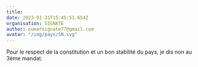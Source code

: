 ```yaml
---
title: 
date: 2023-01-31T15:45:51.654Z
organisation: SIGNATE 
author: oumarsignate77@gmail.com 
avatar: "/img/pays/SN.svg"
---
```


Pour le respect de la constitution et un bon stabilité du pays, je dis non au 3ème mandat. 